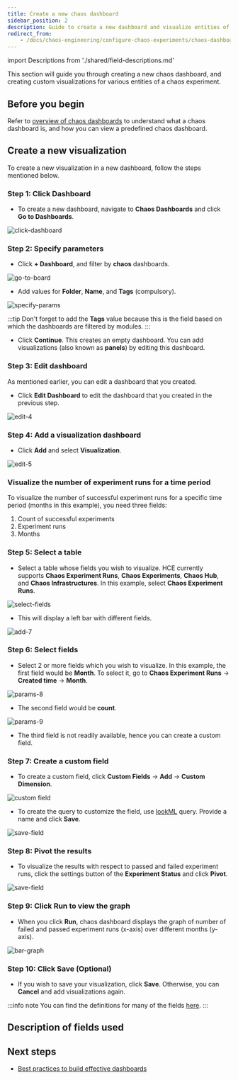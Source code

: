 ```yaml
---
title: Create a new chaos dashboard
sidebar_position: 2
description: Guide to create a new dashboard and visualize entities of a chaos experiment
redirect_from:
	- /docs/chaos-engineering/configure-chaos-experiments/chaos-dashboard/create-a-new-dashboard
---
```


import Descriptions from './shared/field-descriptions.md'

This section will guide you through creating a new chaos dashboard, and creating custom visualizations for various entities of a chaos experiment.

## Before you begin

Refer to [overview of chaos dashboards](/docs/chaos-engineering/features/chaos-dashboard/overview.md) to understand what a chaos dashboard is, and how you can view a predefined chaos dashboard.

## Create a new visualization 
To create a new visualization in a new dashboard, follow the steps mentioned below.

### Step 1: Click Dashboard
* To create a new dashboard, navigate to **Chaos Dashboards** and click **Go to Dashboards**. 

![click-dashboard](./static/create-a-new-dashboard/click-dashboard-1.png)

### Step 2: Specify parameters
* Click **+ Dashboard**, and filter by **chaos** dashboards.

![go-to-board](./static/create-a-new-dashboard/go-to-board-2.png)

* Add values for **Folder**, **Name**, and **Tags** (compulsory).

![specify-params](./static/create-a-new-dashboard/specify-parameters-3.png)

:::tip
Don't forget to add the **Tags** value because this is the field based on which the dashboards are filtered by modules. 
:::

* Click **Continue**. This creates an empty dashboard. You can add visualizations (also known as **panels**) by editing this dashboard.

### Step 3: Edit dashboard

As mentioned earlier, you can edit a dashboard that you created. 

* Click **Edit Dashboard** to edit the dashboard that you created in the previous step.

![edit-4](./static/create-a-new-dashboard/edit-4.png)

### Step 4: Add a visualization dashboard

* Click **Add** and select **Visualization**.

![edit-5](./static/create-a-new-dashboard/add-5.png)

### Visualize the number of experiment runs for a time period

To visualize the number of successful experiment runs for a specific time period (months in this example), you need three fields:

1. Count of successful experiments
2. Experiment runs
3. Months

### Step 5: Select a table
* Select a table whose fields you wish to visualize. HCE currently supports **Chaos Experiment Runs**, **Chaos Experiments**, **Chaos Hub**, and **Chaos Infrastructures**. In this example, select **Chaos Experiment Runs**.

![select-fields](./static/create-a-new-dashboard/select-fields-6.png)

* This will display a left bar with different fields. 

![add-7](./static/create-a-new-dashboard/add-7.png)

### Step 6: Select fields
* Select 2 or more fields which you wish to visualize. In this example, the first field would be **Month**. To select it, go to **Chaos Experiment Runs** -> **Created time** -> **Month**.

![params-8](./static/create-a-new-dashboard/params-8.png)

* The second field would be **count**.

![params-9](./static/create-a-new-dashboard/params-9.png)

* The third field is not readily available, hence you can create a custom field.

### Step 7: Create a custom field

* To create a custom field, click **Custom Fields** -> **Add** -> **Custom Dimension**.

![custom field](./static/create-a-new-dashboard/custom-field-10.png)

* To create the query to customize the field, use [lookML](https://cloud.google.com/looker/docs/what-is-lookml) query. Provide a name and click **Save**.

![save-field](./static/create-a-new-dashboard/lookML-11.png)

### Step 8: Pivot the results

* To visualize the results with respect to passed and failed experiment runs, click the settings button of the **Experiment Status** and click **Pivot**. 

![save-field](./static/create-a-new-dashboard/pivot-12.png)

### Step 9: Click Run to view the graph
* When you click **Run**, chaos dashboard displays the graph of number of failed and passed experiment runs (x-axis) over different months (y-axis).

![bar-graph](./static/create-a-new-dashboard/bar-graph-13.png)

### Step 10: Click Save (Optional)
* If you wish to save your visualization, click **Save**. Otherwise, you can **Cancel** and add visualizations again.

:::info note
You can find the definitions for many of the fields [here](/docs/chaos-engineering/get-started/key-concepts.md).
:::

## Description of fields used

<Descriptions />

## Next steps

* [Best practices to build effective dashboards](/docs/platform/dashboards/dashboard-best-practices.md) 